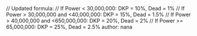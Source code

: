 // Updated formula:
  // If Power < 30,000,000: DKP = 10%, Dead = 1%
  // If Power > 30,000,000 and <40,000,000: DKP = 15%, Dead = 1.5%
  // If Power > 40,000,000 and <650,000,000: DKP = 20%, Dead = 2%
  // If Power >= 65,000,000: DKP = 25%, Dead = 2.5%
  author: nana
